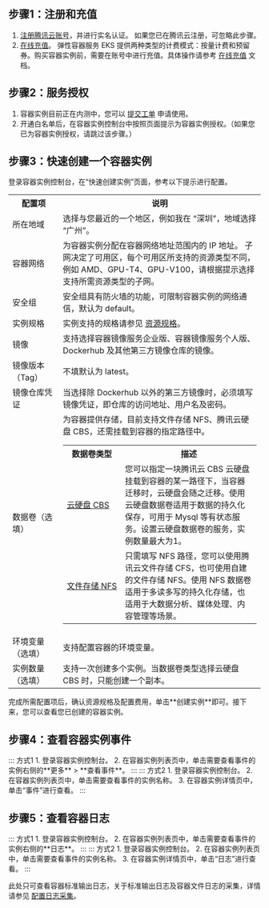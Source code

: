 





## 步骤1：注册和充值
1. [注册腾讯云账号](https://intl.cloud.tencent.com/register)，并进行实名认证。
如果您已在腾讯云注册，可忽略此步骤。
2. [在线充值](https://console.cloud.tencent.com/expense/recharge)。
弹性容器服务 EKS 提供两种类型的计费模式：按量计费和预留券。购买容器实例前，需要在账号中进行充值。具体操作请参考 [在线充值](https://intl.cloud.tencent.com/zh/document/product/555/7425) 文档。





## 步骤2：服务授权
1. 容器实例目前正在内测中，您可以 [提交工单](https://console.intl.cloud.tencent.com/workorder/category?level1_id=6&level2_id=2028&source=0&data_title=%E5%BC%B9%E6%80%A7%E5%AE%B9%E5%99%A8%E6%9C%8D%E5%8A%A1%20EKS&step=1) 申请使用。
2. 开通白名单后，在容器实例控制台中按照页面提示为容器实例授权。（如果您已为容器实例授权，请跳过该步骤。）





## 步骤3：快速创建一个容器实例


登录容器实例控制台，在“快速创建实例”页面，参考以下提示进行配置。

<table><tr>
<th width=20%>配置项</th><th>说明</th></tr>
<tr>
<td>所在地域</td>
<td>选择与您最近的一个地区，例如我在 “深圳”，地域选择 “广州”。</td>
</tr>
<tr>
<td>容器网络</td>
<td>为容器实例分配在容器网络地址范围内的 IP 地址。
<dx-alert infotype="notice" title="">
子网决定了可用区，每个可用区所支持的资源类型不同，例如 AMD、GPU-T4、GPU-V100，请根据提示选择支持所需资源类型的子网。
</dx-alert>
</td>
</tr>
<tr>
<td>安全组</td>
<td>安全组具有防火墙的功能，可限制容器实例的网络通信，默认为 default。</td>
</tr>
<tr>
<td>实例规格</td>
<td>实例支持的规格请参见 <a href="https://intl.cloud.tencent.com/document/product/457/34057">资源规格</a>。</td>
</tr>
<tr>
<td>镜像</td>
<td>支持选择容器镜像服务企业版、容器镜像服务个人版、Dockerhub 及其他第三方镜像仓库的镜像。</td>
</tr>
<tr>
<td>镜像版本（Tag）</td>
<td>不填默认为 latest。</td>
</tr>
<tr>
<td>镜像仓库凭证</td>
<td>当选择除 Dockerhub 以外的第三方镜像时，必须填写镜像凭证，即仓库的访问地址、用户名及密码。</td>
</tr>
<tr>
<td>数据卷（选填）</td>
<td>为容器提供存储，目前支持文件存储 NFS、腾讯云硬盘 CBS，还需挂载到容器的指定路径中。
<table>
   <tr>
      <th>数据卷类型</th>
      <th>描述</th>
   </tr>
   <tr>
	 <td><a href="https://intl.cloud.tencent.com/zh/document/product/362">云硬盘 CBS</a></td>
      <td>您可以指定一块腾讯云 CBS 云硬盘挂载到容器的某一路径下，当容器迁移时，云硬盘会随之迁移。使用云硬盘数据卷适用于数据的持久化保存，可用于 Mysql 等有状态服务。设置云硬盘数据卷的服务，实例数量最大为1。</td>
   </tr>
   <tr>
      <td nowrap="nowrap"><a href="https://intl.cloud.tencent.com/zh/document/product/582">文件存储 NFS</a></td>
      <td>只需填写 NFS 路径，您可以使用腾讯云文件存储 CFS，也可使用自建的文件存储 NFS。使用 NFS 数据卷适用于多读多写的持久化存储，也适用于大数据分析、媒体处理、内容管理等场景。</td>
   </tr>
</table>
</td>
</tr>
<tr>
<td>环境变量（选填）</td>
<td>支持配置容器的环境变量。</td>
</tr>
<tr>
<td>实例数量（选填）</td>
<td>支持一次创建多个实例。当数据卷类型选择云硬盘 CBS 时，只能创建一个副本。</td>
</tr>
</table>
完成所需配置项后，确认资源规格及配置费用，单击**创建实例**即可。接下来，您可以查看您已创建的容器实例。


## 步骤4：查看容器实例事件
<dx-tabs>
::: 方式1
1. 登录容器实例控制台。 
2. 在容器实例列表页中，单击需要查看事件的实例右侧的**更多** > **查看事件**。
:::
::: 方式2
1. 登录容器实例控制台。 
2. 在容器实例列表页中，单击需要查看事件的实例名称。
3. 在容器实例详情页中，单击“事件”进行查看。
:::
</dx-tabs>




## 步骤5：查看容器日志

<dx-tabs>
::: 方式1
1. 登录容器实例控制台。 
2. 在容器实例列表页中，单击需要查看事件的实例右侧的**日志**。
:::
::: 方式2
1. 登录容器实例控制台。 
2. 在容器实例列表页中，单击需要查看事件的实例名称。
3. 在容器实例详情页中，单击“日志”进行查看。
:::
</dx-tabs>



此处只可查看容器标准输出日志，关于标准输出日志及容器文件日志的采集，详情请参见 [配置日志采集](https://intl.cloud.tencent.com/document/product/457/46236)。
